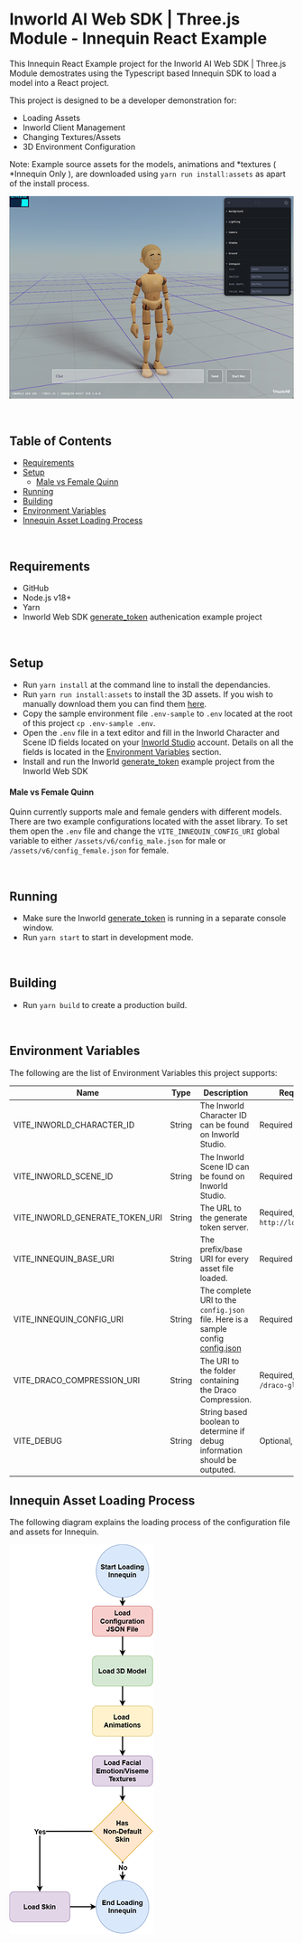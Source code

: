 # Inworld AI Web SDK | Three.js Module - Innequin React Example

This Innequin React Example project for the Inworld AI Web SDK | Three.js Module demostrates using the Typescript based Innequin SDK to load a model into a React project.

This project is designed to be a developer demonstration for:

- Loading Assets
- Inworld Client Management
- Changing Textures/Assets
- 3D Environment Configuration

Note: Example source assets for the models, animations and *textures ( *Innequin Only ), are downloaded using `yarn run install:assets` as apart of the install process.

![Innequin](./imgs/innequin.png 'Innequin')

<br/>

## Table of Contents

- [Requirements](#req)
- [Setup](#setup)
  - [Male vs Female Quinn](#setup-gender)
- [Running](#run)
- [Building](#build)
- [Environment Variables](#env)
- [Innequin Asset Loading Process](#loading-innequin)

<br/>

## Requirements <a id="req" name="req"></a>

- GitHub
- Node.js v18+
- Yarn
- Inworld Web SDK [generate_token](https://github.com/inworld-ai/inworld-web-sdk/tree/main/examples/generate_token) authenication example project

<br/>

## Setup <a id="setup" name="setup"></a>

- Run `yarn install` at the command line to install the dependancies.
- Run `yarn run install:assets` to install the 3D assets. If you wish to manually download them you can find them [here](https://storage.googleapis.com/innequin-assets/innequin/innequin-assets-v6.zip).
- Copy the sample environment file `.env-sample` to `.env` located at the root of this project `cp .env-sample .env`.
- Open the `.env` file in a text editor and fill in the Inworld Character and Scene ID fields located on your [Inworld Studio](https://studio.inworld.ai/) account. Details on all the fields is located in the [Environment Variables](#env) section.
- Install and run the Inworld [generate_token](https://github.com/inworld-ai/inworld-web-sdk/tree/main/examples/generate_token) example project from the Inworld Web SDK

#### Male vs Female Quinn <a id="setup-gender" name="setup-gender"></a>

Quinn currently supports male and female genders with different models. There are two example configurations located with the asset library. To set them open the `.env` file and change the `VITE_INNEQUIN_CONFIG_URI` global variable to either `/assets/v6/config_male.json` for male or `/assets/v6/config_female.json` for female.

<br/>

## Running <a id="run" name="run"></a>

- Make sure the Inworld [generate_token](https://github.com/inworld-ai/inworld-web-sdk/tree/main/examples/generate_token) is running in a separate console window.
- Run `yarn start` to start in development mode.

<br/>

## Building <a id="build" name="build"></a>

- Run `yarn build` to create a production build.

<br/>

## Environment Variables <a id="env" name="env"></a>

The following are the list of Environment Variables this project supports:

| Name                            | Type   | Description                                                                                                                                      | Requirement                                 |
| ------------------------------- | ------ | ------------------------------------------------------------------------------------------------------------------------------------------------ | ------------------------------------------- |
| VITE_INWORLD_CHARACTER_ID       | String | The Inworld Character ID can be found on Inworld Studio.                                                                                         | Required                                    |
| VITE_INWORLD_SCENE_ID           | String | The Inworld Scene ID can be found on Inworld Studio.                                                                                             | Required                                    |
| VITE_INWORLD_GENERATE_TOKEN_URI | String | The URL to the generate token server.                                                                                                            | Required, Default: `http://localhost:4000/` |
| VITE_INNEQUIN_BASE_URI          | String | The prefix/base URI for every asset file loaded.                                                                                                 | Required                                    |
| VITE_INNEQUIN_CONFIG_URI        | String | The complete URI to the `config.json` file. Here is a sample config [config.json](https://storage.googleapis.com/innequin-assets/v6/config.json) | Required                                    |
| VITE_DRACO_COMPRESSION_URI      | String | The URI to the folder containing the Draco Compression.                                                                                          | Required, Default: `/draco-gltf/`           |
| VITE_DEBUG                      | String | String based boolean to determine if debug information should be outputed.                                                                       | Optional, Default: `false`                  |

## Innequin Asset Loading Process <a id="loading-innequin" name="loading-innequin"></a>

The following diagram explains the loading process of the configuration file and assets for Innequin.

![Innequin](./imgs/innequin-loading-flow.png 'Innequin')

<br/>
